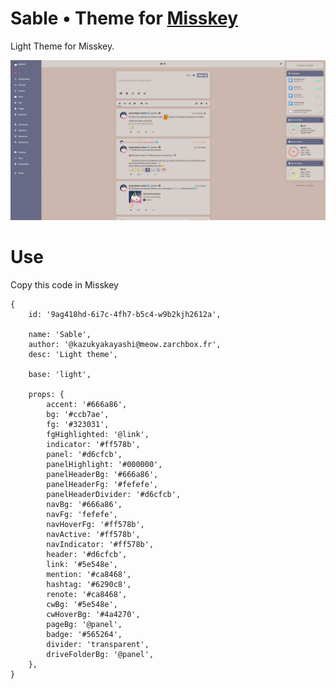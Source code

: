 # Sable • Theme for [Misskey](https://github.com/syuilo/Misskey)

Light Theme for Misskey.

![screenshot](sable_light.png)

# Use

Copy this code in Misskey

```
{
	id: '9ag418hd-6i7c-4fh7-b5c4-w9b2kjh2612a',

	name: 'Sable',
	author: '@kazukyakayashi@meow.zarchbox.fr',
	desc: 'Light theme',

	base: 'light',

	props: {
		accent: '#666a86',
		bg: '#ccb7ae',
		fg: '#323031',
		fgHighlighted: '@link',
		indicator: '#ff578b',
		panel: '#d6cfcb',
		panelHighlight: '#000000',
		panelHeaderBg: '#666a86',
		panelHeaderFg: '#fefefe',
		panelHeaderDivider: '#d6cfcb',
		navBg: '#666a86',
		navFg: 'fefefe',
		navHoverFg: '#ff578b',
		navActive: '#ff578b',
		navIndicator: '#ff578b',
		header: '#d6cfcb',
		link: '#5e548e',
		mention: '#ca8468',
		hashtag: '#6290c8',
		renote: '#ca8468',
		cwBg: '#5e548e',
		cwHoverBg: '#4a4270',
		pageBg: '@panel',
		badge: '#565264',
		divider: 'transparent',
		driveFolderBg: '@panel',
	},
}
```
